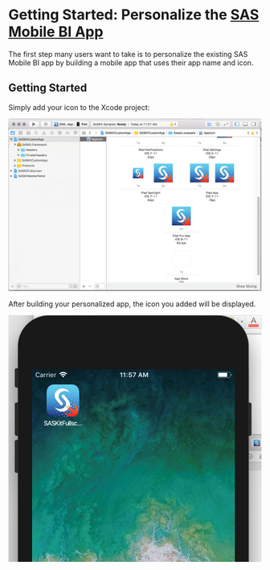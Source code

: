 # Getting Started: Personalize the [SAS Mobile BI App](https://itunes.apple.com/us/app/sas-mobile-bi/id511030524?mt=8)

The first step many users want to take is to personalize the existing SAS Mobile BI app by building a mobile app that uses their app name and icon.

## Getting Started

Simply add your icon to the Xcode project:

![Getting Started - Personalize Icon](images/GS_P-icon.png)


After building your personalized app, the icon you added will be displayed.

![Getting Started - Personalize App](images/GS_P-app.png)
